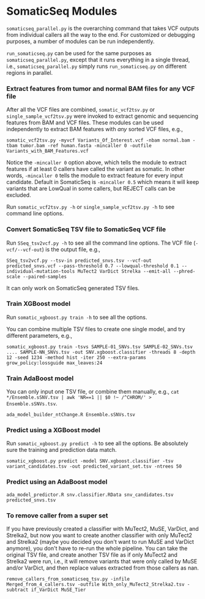# SomaticSeq Modules
`somaticseq_parallel.py` is the overarching command that takes VCF outputs from individual callers all the way to the end. For customized or debugging purposes, a number of modules can be run independently.

`run_somaticseq.py` can be used for the same purposes as `somaticseq_parallel.py`, except that it runs everything in a single thread, i.e., `somaticseq_parallel.py` simply runs `run_somaticseq.py` on different regions in parallel. 



### Extract features from tumor and normal BAM files for any VCF file
After all the VCF files are combined, `somatic_vcf2tsv.py` or `single_sample_vcf2tsv.py` were invoked to extract genomic and sequencing features from BAM and VCF files. These modules can be used independently to extract BAM features with *any* sorted VCF files, e.g., 

```
somatic_vcf2tsv.py -myvcf Variants_Of_Interest.vcf -nbam normal.bam -tbam tumor.bam -ref human.fasta -mincaller 0 -outfile Variants_with_BAM_Features.vcf
```

Notice the `-mincaller 0` option above, which tells the module to extract features if at least 0 callers have called the variant as somatic. In other words, `-mincaller 0` tells the module to extract feature for every input candidate. Default in SomaticSeq is `-mincaller 0.5` which means it will keep variants that are LowQual in some callers, but REJECT calls can be excluded.

Run `somatic_vcf2tsv.py -h` or `single_sample_vcf2tsv.py -h` to see command line options.



### Convert SomaticSeq TSV file to SomaticSeq VCF file
Run `SSeq_tsv2vcf.py -h` to see all the command line options. The VCF file (`-vcf/--vcf-out`) is the output file, e.g., 

```
SSeq_tsv2vcf.py --tsv-in predicted_snvs.tsv --vcf-out predicted_snvs.vcf --pass-threshold 0.7 --lowqual-threshold 0.1 --individual-mutation-tools MuTect2 VarDict Strelka --emit-all --phred-scale --paired-samples
```
It can only work on SomaticSeq generated TSV files.



### Train XGBoost model
Run `somatic_xgboost.py train -h` to see all the options.

You can combine multiple TSV files to create one single model, and try different parameters, e.g., 
```
somatic_xgboost.py train -tsvs SAMPLE-01_SNVs.tsv SAMPLE-02_SNVs.tsv .... SAMPLE-NN_SNVs.tsv -out SNV.xgboost.classifier -threads 8 -depth 12 -seed 1234 -method hist -iter 250 --extra-params grow_policy:lossguide max_leaves:24
```



### Train AdaBoost model
You can only input one TSV file, or combine them manually, e.g., `cat */Ensemble.sSNV.tsv | awk 'NR==1 || $0 !~ /^CHROM/' > Ensemble.sSNVs.tsv`.
```
ada_model_builder_ntChange.R Ensemble.sSNVs.tsv
```



### Predict using a XGBoost model
Run `somatic_xgboost.py predict -h` to see all the options. Be absolutely sure the training and prediction data match.
```
somatic_xgboost.py predict -model SNV.xgboost.classifier -tsv variant_candidates.tsv -out predicted_variant_set.tsv -ntrees 50
```


### Predict using an AdaBoost model
```
ada_model_predictor.R snv.classifier.RData snv_candidates.tsv predicted_snvs.tsv
```



### To remove caller from a super set
If you have previously created a classifier with MuTect2, MuSE, VarDict, and Strelka2, but now you want to create another classifier with only MuTect2 and Strelka2 (maybe you decided you don't want to run MuSE and VarDict anymore), you don't have to re-run the whole pipeline. 
You can take the original TSV file, and create another TSV file as if only MuTect2 and Strelka2 were run, i.e., it will remove variants that were only called by MuSE and/or VarDict, and then replace values extracted from those callers as nan.

```
remove_callers_from_somaticseq_tsv.py -infile Merged_from_4_callers.tsv -outfile With_only_MuTect2_Strelka2.tsv -subtract if_VarDict MuSE_Tier
```
